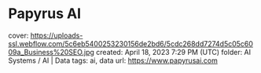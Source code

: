 # Papyrus AI

cover: https://uploads-ssl.webflow.com/5c6eb5400253230156de2bd6/5cdc268dd7274d5c05c6009a_Business%20SEO.jpg
created: April 18, 2023 7:29 PM (UTC)
folder: AI Systems / AI | Data
tags: ai, data
url: https://www.papyrusai.com